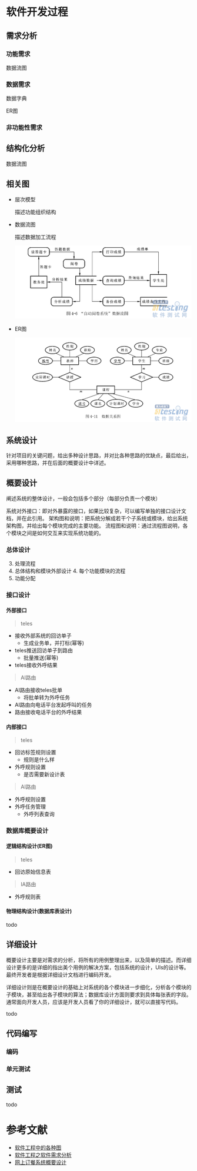 # 软件开发过程


## 需求分析

### 功能需求
数据流图

### 数据需求
数据字典

ER图

### 非功能性需求

## 结构化分析
数据流图

## 相关图

- 层次模型

	描述功能组织结构
	
- 数据流图

	描述数据加工流程
	
	![](数据流图示例.png)
	
- ER图
	
	![](ER图示例.png)

	

## 系统设计
针对项目的关键问题，给出多种设计思路，并对比各种思路的优缺点，最后给出，采用哪种思路，并在后面的概要设计中详述。

## 概要设计

阐述系统的整体设计，一般会包括多个部分（每部分负责一个模块）

系统对外接口：即对外暴露的接口，如果比较复杂，可以编写单独的接口设计文档，并在此引用。
架构图和说明：把系统分解成若干个子系统或模块，给出系统架构图，并给出每个模块完成的主要功能。
流程图和说明：通过流程图说明，各个模块之间是如何交互来实现系统功能的。

### 总体设计
3. 处理流程
3. 总体结构和模块外部设计
	4. 每个功能模块的流程
3. 功能分配

### 接口设计

#### 外部接口

> teles

- 接收外部系统的回访单子
	- 生成业务单，并打标(幂等)
- teles推送回访单子到路由
	- 批量推送(幂等)
- teles接收外呼结果

> AI路由

- AI路由接收teles批单
	- 将批单转为外呼任务
- AI路由向电话平台发起呼叫的任务
- 路由接收电话平台的外呼结果

#### 内部接口

> teles

- 回访标签规则设置
	- 规则是什么样
- 外呼规则设置
	- 是否需要新设计表

> AI路由

- 外呼规则设置
- 外呼任务管理
	- 外呼列表查询
	

### 数据库概要设计

#### 逻辑结构设计(ER图)

> teles

- 回访原始信息表


> IA路由


- 外呼规则表

#### 物理结构设计(数据库表设计)

todo 



## 详细设计
概要设计主要是对需求的分析，将所有的用例整理出来，以及简单的描述。而详细设计更多的是详细的指出美个用例的解决方案，包括系统的设计，UIs的设计等。最终开发者是根据详细设计文档进行编码开发。

详细设计则是在概要设计的基础上对系统的各个模块进一步细化，分析各个模块的子模块，甚至给出各子模块的算法；数据库设计方面则要求到具体每张表的字段。通常面向开发人员，应该是开发人员看了你的详细设计，就可以直接写代码。


todo 

## 代码编写

### 编码

### 单元测试

## 测试
todo 

# 参考文献

- [软件工程中的各种图](https://www.cnblogs.com/sungyouyu/p/3590592.html)
- [软件工程之软件需求分析](http://www.51testing.com/html/19/n-4421019.html)
- [网上订餐系统概要设计](http://www.lunwenstudy.com/gcglshuoshi/rjgcshuoshi/122980.html)
